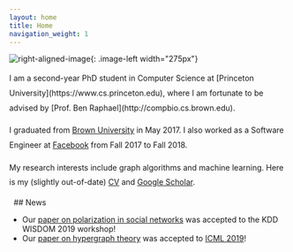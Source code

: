```yaml
---
layout: home
title: Home
navigation_weight: 1
---
```


<style type="text/css">
.image-left {
  display: block;
  margin-left: 20px;
  margin-right: auto;
  float: right;
}
.spaced-lines {line-height: 20pt;} 
</style>

![right-aligned-image](headshot5.png){: .image-left width="275px"}
<div markdown="1" class="spaced-lines">
I am a second-year PhD student in Computer Science at [Princeton University](https://www.cs.princeton.edu), where I am fortunate to be advised by [Prof. Ben Raphael](http://compbio.cs.brown.edu). 

I graduated from [Brown University](https://www.brown.edu) in May 2017. I also worked as a Software Engineer at [Facebook](https://www.facebook.com) from Fall 2017 to Fall 2018.

My research interests include graph algorithms and machine learning. Here is my (slightly out-of-date) [CV](chitra_cv_spring_2019.pdf) and [Google Scholar](https://scholar.google.com/citations?user=JPKTNnMAAAAJ&hl=en&oi=ao).
</div>
&nbsp;
## News

- Our [paper on polarization in social networks](https://arxiv.org/abs/1906.08772) was accepted to the KDD WISDOM 2019 workshop!
- Our [paper on hypergraph theory](https://arxiv.org/abs/1905.08287) was accepted to [ICML 2019](https://icml.cc)!
